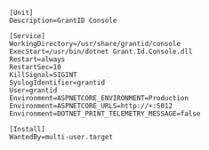 ﻿```
[Unit]
Description=GrantID Console

[Service]
WorkingDirectory=/usr/share/grantid/console
ExecStart=/usr/bin/dotnet Grant.Id.Console.dll
Restart=always
RestartSec=10
KillSignal=SIGINT
SyslogIdentifier=grantid
User=grantid
Environment=ASPNETCORE_ENVIRONMENT=Production
Environment=ASPNETCORE_URLS=http://+:5012
Environment=DOTNET_PRINT_TELEMETRY_MESSAGE=false

[Install]
WantedBy=multi-user.target
```
